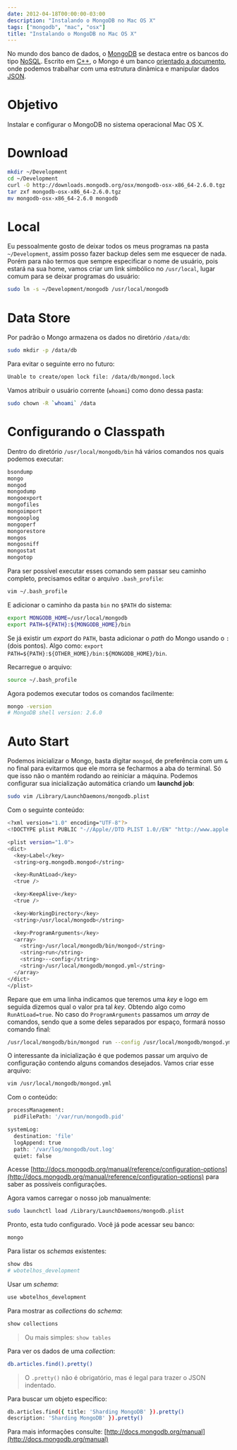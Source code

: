 ```yaml
---
date: 2012-04-18T00:00:00-03:00
description: "Instalando o MongoDB no Mac OS X"
tags: ["mongodb", "mac", "osx"]
title: "Instalando o MongoDB no Mac OS X"
---
```


No mundo dos banco de dados, o [MongoDB](https://www.mongodb.org) se destaca entre os bancos do tipo [NoSQL](http://en.wikipedia.org/wiki/NoSQL). Escrito em [C++](http://en.wikipedia.org/wiki/C++), o Mongo é um banco [orientado a documento](http://en.wikipedia.org/wiki/Document-oriented_database), onde podemos trabalhar com uma estrutura dinâmica e manipular dados [JSON](http://en.wikipedia.org/wiki/JSON).

# Objetivo

Instalar e configurar o MongoDB no sistema operacional Mac OS X.

# Download

```bash
mkdir ~/Development
cd ~/Development
curl -O http://downloads.mongodb.org/osx/mongodb-osx-x86_64-2.6.0.tgz
tar zxf mongodb-osx-x86_64-2.6.0.tgz
mv mongodb-osx-x86_64-2.6.0 mongodb
```

# Local

Eu pessoalmente gosto de deixar todos os meus programas na pasta `~/Development`, assim posso fazer backup deles sem me esquecer de nada. Porém para não termos que sempre especificar o nome de usuário, pois estará na sua home, vamos criar um link simbólico no `/usr/local`, lugar comum para se deixar programas do usuário:

```bash
sudo ln -s ~/Development/mongodb /usr/local/mongodb
```

# Data Store

Por padrão o Mongo armazena os dados no diretório `/data/db`:

```bash
sudo mkdir -p /data/db
```

Para evitar o seguinte erro no futuro:

```bash
Unable to create/open lock file: /data/db/mongod.lock
```

Vamos atribuir o usuário corrente (`whoami`) como dono dessa pasta:

```bash
sudo chown -R `whoami` /data
```

# Configurando o Classpath

Dentro do diretório `/usr/local/mongodb/bin` há vários comandos nos quais podemos executar:

```bash
bsondump
mongo
mongod
mongodump
mongoexport
mongofiles
mongoimport
mongooplog
mongoperf
mongorestore
mongos
mongosniff
mongostat
mongotop
```

Para ser possível executar esses comando sem passar seu caminho completo, precisamos editar o arquivo `.bash_profile`:

```bash
vim ~/.bash_profile
```

E adicionar o caminho da pasta `bin` no `$PATH` do sistema:

```bash
export MONGODB_HOME=/usr/local/mongodb
export PATH=${PATH}:${MONGODB_HOME}/bin
```

Se já existir um *export* do `PATH`, basta adicionar o *path* do Mongo usando o `:` (dois pontos). Algo como: `export PATH=${PATH}:${OTHER_HOME}/bin:${MONGODB_HOME}/bin`.

Recarregue o arquivo:

```bash
source ~/.bash_profile
```

Agora podemos executar todos os comandos facilmente:

```bash
mongo -version
# MongoDB shell version: 2.6.0
```

# Auto Start

Podemos inicializar o Mongo, basta digitar `mongod`, de preferência com um `&` no final para evitarmos que ele morra se fecharmos a aba do terminal. Só que isso não o mantém rodando ao reiniciar a máquina. Podemos configurar sua inicialização automática criando um **launchd job**:

```bash
sudo vim /Library/LaunchDaemons/mongodb.plist
```

Com o seguinte conteúdo:

```bash
<?xml version="1.0" encoding="UTF-8"?>
<!DOCTYPE plist PUBLIC "-//Apple//DTD PLIST 1.0//EN" "http://www.apple.com/DTDs/PropertyList-1.0.dtd">

<plist version="1.0">
<dict>
  <key>Label</key>
  <string>org.mongodb.mongod</string>

  <key>RunAtLoad</key>
  <true />

  <key>KeepAlive</key>
  <true />

  <key>WorkingDirectory</key>
  <string>/usr/local/mongodb</string>

  <key>ProgramArguments</key>
  <array>
    <string>/usr/local/mongodb/bin/mongod</string>
    <string>run</string>
    <string>--config</string>
    <string>/usr/local/mongodb/mongod.yml</string>
  </array>
</dict>
</plist>
```

Repare que em uma linha indicamos que teremos uma *key* e logo em seguida dizemos qual o valor pra tal *key*. Obtendo algo como `RunAtLoad=true`. No caso do `ProgramArguments` passamos um *array* de comandos, sendo que a some deles separados por espaço, formará nosso comando final:

```bash
/usr/local/mongodb/bin/mongod run --config /usr/local/mongodb/mongod.yml
```

O interessante da inicialização é que podemos passar um arquivo de configuração contendo alguns comandos desejados. Vamos criar esse arquivo:

```bash
vim /usr/local/mongodb/mongod.yml
```

Com o conteúdo:

```bash
processManagement:
  pidFilePath: '/var/run/mongodb.pid'

systemLog:
  destination: 'file'
  logAppend: true
  path: '/var/log/mongodb/out.log'
  quiet: false
```

Acesse [http://docs.mongodb.org/manual/reference/configuration-options](http://docs.mongodb.org/manual/reference/configuration-options) para saber as possíveis configurações.

Agora vamos carregar o nosso job manualmente:

```bash
sudo launchctl load /Library/LaunchDaemons/mongodb.plist
```

Pronto, esta tudo configurado. Você já pode acessar seu banco:

```bash
mongo
```

Para listar os *schemas* existentes:

```bash
show dbs
# wbotelhos_development
```

Usar um *schema*:

```bash
use wbotelhos_development
```

Para mostrar as *collections* do *schema*:

```bash
show collections
```

> Ou mais simples: `show tables`

Para ver os dados de uma *collection*:

```bash
db.articles.find().pretty()
```

> O `.pretty()` não é obrigatório, mas é legal para trazer o JSON indentado.

Para buscar um objeto específico:

```bash
db.articles.find({ title: 'Sharding MongoDB' }).pretty()
description: 'Sharding MongoDB' }).pretty()
```

Para mais informações consulte: [http://docs.mongodb.org/manual](http://docs.mongodb.org/manual)
